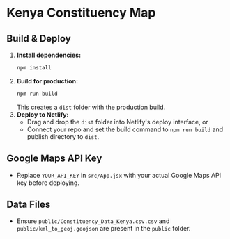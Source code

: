 # Kenya Constituency Map

## Build & Deploy

1. **Install dependencies:**
   ```bash
   npm install
   ```
2. **Build for production:**
   ```bash
   npm run build
   ```
   This creates a `dist` folder with the production build.
3. **Deploy to Netlify:**
   - Drag and drop the `dist` folder into Netlify's deploy interface, or
   - Connect your repo and set the build command to `npm run build` and publish directory to `dist`.

## Google Maps API Key
- Replace `YOUR_API_KEY` in `src/App.jsx` with your actual Google Maps API key before deploying.

## Data Files
- Ensure `public/Constituency_Data_Kenya.csv.csv` and `public/kml_to_geoj.geojson` are present in the `public` folder.
